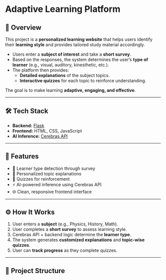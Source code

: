 # Adaptive Learning Platform

## 📌 Overview
This project is a **personalized learning website** that helps users identify their **learning style** and provides tailored study material accordingly.  
- Users enter a **subject of interest** and take a **short survey**.  
- Based on the responses, the system determines the user’s **type of learner** (e.g., visual, auditory, kinesthetic, etc.).  
- The platform then provides:  
  - **Detailed explanations** of the subject topics.  
  - **Interactive quizzes** for each topic to reinforce understanding.

The goal is to make learning **adaptive, engaging, and effective**.

---

## 🛠️ Tech Stack
- **Backend:** [Flask](https://flask.palletsprojects.com/)  
- **Frontend:** HTML, CSS, JavaScript  
- **AI Inference:** [Cerebras API](https://www.cerebras.ai/)  

---

## 🚀 Features
- 🎯 Learner type detection through survey  
- 📖 Personalized topic explanations  
- 📝 Quizzes for reinforcement  
- ⚡ AI-powered inference using Cerebras API  
- 🌐 Clean, responsive frontend interface  

---

## ⚙️ How It Works
1. User enters a **subject** (e.g., Physics, History, Math).  
2. User completes a **short survey** to assess learning style.  
3. Cerebras API + backend logic determine the **learner type**.  
4. The system generates **customized explanations** and **topic-wise quizzes**.  
5. User can **track progress** as they complete quizzes.  

---

## 📂 Project Structure
